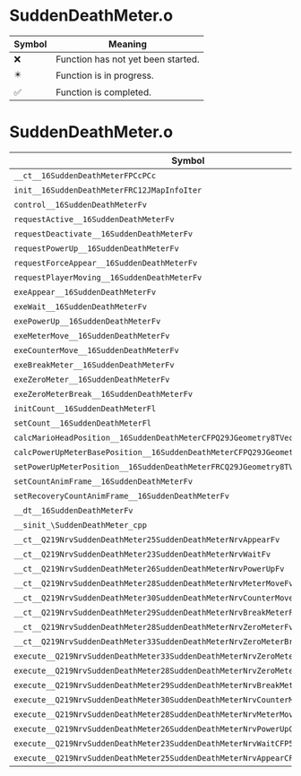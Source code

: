# SuddenDeathMeter.o
| Symbol | Meaning 
| ------------- | ------------- 
| :x: | Function has not yet been started. 
| :eight_pointed_black_star: | Function is in progress. 
| :white_check_mark: | Function is completed. 


# SuddenDeathMeter.o
| Symbol | Decompiled? |
| ------------- | ------------- |
| `__ct__16SuddenDeathMeterFPCcPCc` | :x: |
| `init__16SuddenDeathMeterFRC12JMapInfoIter` | :x: |
| `control__16SuddenDeathMeterFv` | :x: |
| `requestActive__16SuddenDeathMeterFv` | :x: |
| `requestDeactivate__16SuddenDeathMeterFv` | :x: |
| `requestPowerUp__16SuddenDeathMeterFv` | :x: |
| `requestForceAppear__16SuddenDeathMeterFv` | :x: |
| `requestPlayerMoving__16SuddenDeathMeterFv` | :x: |
| `exeAppear__16SuddenDeathMeterFv` | :x: |
| `exeWait__16SuddenDeathMeterFv` | :x: |
| `exePowerUp__16SuddenDeathMeterFv` | :x: |
| `exeMeterMove__16SuddenDeathMeterFv` | :x: |
| `exeCounterMove__16SuddenDeathMeterFv` | :x: |
| `exeBreakMeter__16SuddenDeathMeterFv` | :x: |
| `exeZeroMeter__16SuddenDeathMeterFv` | :x: |
| `exeZeroMeterBreak__16SuddenDeathMeterFv` | :x: |
| `initCount__16SuddenDeathMeterFl` | :x: |
| `setCount__16SuddenDeathMeterFl` | :x: |
| `calcMarioHeadPosition__16SuddenDeathMeterCFPQ29JGeometry8TVec2<f>` | :x: |
| `calcPowerUpMeterBasePosition__16SuddenDeathMeterCFPQ29JGeometry8TVec2<f>` | :x: |
| `setPowerUpMeterPosition__16SuddenDeathMeterFRCQ29JGeometry8TVec2<f>` | :x: |
| `setCountAnimFrame__16SuddenDeathMeterFv` | :x: |
| `setRecoveryCountAnimFrame__16SuddenDeathMeterFv` | :x: |
| `__dt__16SuddenDeathMeterFv` | :x: |
| `__sinit_\SuddenDeathMeter_cpp` | :x: |
| `__ct__Q219NrvSuddenDeathMeter25SuddenDeathMeterNrvAppearFv` | :x: |
| `__ct__Q219NrvSuddenDeathMeter23SuddenDeathMeterNrvWaitFv` | :x: |
| `__ct__Q219NrvSuddenDeathMeter26SuddenDeathMeterNrvPowerUpFv` | :x: |
| `__ct__Q219NrvSuddenDeathMeter28SuddenDeathMeterNrvMeterMoveFv` | :x: |
| `__ct__Q219NrvSuddenDeathMeter30SuddenDeathMeterNrvCounterMoveFv` | :x: |
| `__ct__Q219NrvSuddenDeathMeter29SuddenDeathMeterNrvBreakMeterFv` | :x: |
| `__ct__Q219NrvSuddenDeathMeter28SuddenDeathMeterNrvZeroMeterFv` | :x: |
| `__ct__Q219NrvSuddenDeathMeter33SuddenDeathMeterNrvZeroMeterBreakFv` | :x: |
| `execute__Q219NrvSuddenDeathMeter33SuddenDeathMeterNrvZeroMeterBreakCFP5Spine` | :x: |
| `execute__Q219NrvSuddenDeathMeter28SuddenDeathMeterNrvZeroMeterCFP5Spine` | :x: |
| `execute__Q219NrvSuddenDeathMeter29SuddenDeathMeterNrvBreakMeterCFP5Spine` | :x: |
| `execute__Q219NrvSuddenDeathMeter30SuddenDeathMeterNrvCounterMoveCFP5Spine` | :x: |
| `execute__Q219NrvSuddenDeathMeter28SuddenDeathMeterNrvMeterMoveCFP5Spine` | :x: |
| `execute__Q219NrvSuddenDeathMeter26SuddenDeathMeterNrvPowerUpCFP5Spine` | :x: |
| `execute__Q219NrvSuddenDeathMeter23SuddenDeathMeterNrvWaitCFP5Spine` | :x: |
| `execute__Q219NrvSuddenDeathMeter25SuddenDeathMeterNrvAppearCFP5Spine` | :x: |
